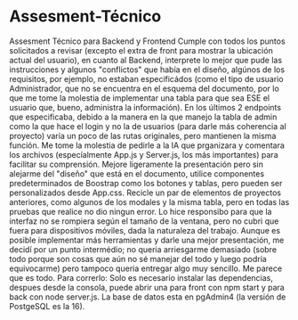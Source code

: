 # Assesment-Técnico
Assesment Técnico para Backend y Frontend
Cumple con todos los puntos solicitados a revisar (excepto el extra de front para mostrar la ubicación actual del usuario), en cuanto al Backend, interprete lo mejor que pude las instrucciones y algunos "conflictos" que había en el diseño, algúnos de los requisitos, por ejemplo, no estaban especificádos (como el tipo de usuario Administrador, que no se encuentra en el esquema del documento, por lo que me tome la molestia de implementar una tabla para que sea ESE el usuario que, bueno, administra la información).
En los últimos 2 endpoints que especificaba, debido a la manera en la que manejo la tabla de admin como la que hace el login y no la de usuarios (para darle más coherencia al proyecto) varía un poco de las rutas originales, pero mantienen la misma función.
Me tome la molestia de pedirle a la IA que prganizara y comentara los archivos (especíalmente App.js y Server.js, los más importantes) para facilitar su comprensión.
Mejore ligeramente la presentación pero sin alejarme del "diseño" que está en el documento, utilice componentes predeterminados de Boostrap como los botones y tablas, pero pueden ser personalizados desde App.css.
Recicle un par de elementos de proyectos anteriores, como algunos de los modales y la misma tabla, pero en todas las pruebas que realice no dio ningun error.
Lo hice responsibo para que la interfaz no se rompiera según el tamaño de la ventana, pero no cubri que fuera para dispositivos móviles, dada la naturaleza del trabajo.
Aunque es posible implementar más herramientas y darle una mejor presentación, me decidí por un punto intermédio; no queria arriesgarme demasiado (sobre todo porque son cosas que aún no sé manejar del todo y luego podría equivocarme) pero tampoco queria entregar algo muy sencillo.
Me parece que es todo.
Para correrlo:
Solo es necesario instalar las dependencias, despues desde la consola, puede abrir una para front con npm start y para back con node server.js.
La base de datos esta en pgAdmin4 (la versión de PostgeSQL es la 16).
